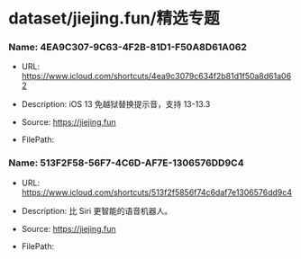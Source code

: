 # dataset/jiejing.fun/精选专题

### Name: 4EA9C307-9C63-4F2B-81D1-F50A8D61A062

- URL: https://www.icloud.com/shortcuts/4ea9c3079c634f2b81d1f50a8d61a062

- Description: iOS 13 免越狱替换提示音，支持 13-13.3

- Source: https://jiejing.fun

- FilePath: 

### Name: 513F2F58-56F7-4C6D-AF7E-1306576DD9C4

- URL: https://www.icloud.com/shortcuts/513f2f5856f74c6daf7e1306576dd9c4

- Description: 比 Siri 更智能的语音机器人。

- Source: https://jiejing.fun

- FilePath: 


